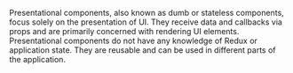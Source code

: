 Presentational components, also known as dumb or stateless components, focus solely on the presentation of UI. They receive data and callbacks via props and are primarily concerned with rendering UI elements. Presentational components do not have any knowledge of Redux or application state. They are reusable and can be used in different parts of the application.